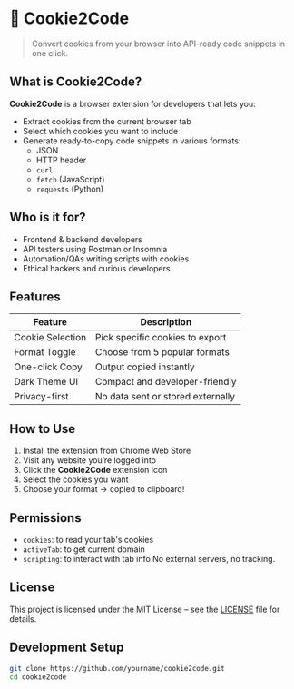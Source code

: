 # 🍪 Cookie2Code

> Convert cookies from your browser into API-ready code snippets in one click.

##  What is Cookie2Code?

**Cookie2Code** is a browser extension for developers that lets you:
- Extract cookies from the current browser tab
- Select which cookies you want to include
- Generate ready-to-copy code snippets in various formats:
  - JSON
  - HTTP header
  - `curl`
  - `fetch` (JavaScript)
  - `requests` (Python)

##  Who is it for?

- Frontend & backend developers
- API testers using Postman or Insomnia
- Automation/QAs writing scripts with cookies
- Ethical hackers and curious developers

##  Features

| Feature                    | Description                         |
|----------------------------|-------------------------------------|
|  Cookie Selection          | Pick specific cookies to export     |
|  Format Toggle             | Choose from 5 popular formats       |
|  One-click Copy            | Output copied instantly             |
|  Dark Theme UI             | Compact and developer-friendly      |
|  Privacy-first             | No data sent or stored externally   |

##  How to Use

1. Install the extension from Chrome Web Store
2. Visit any website you’re logged into
3. Click the **Cookie2Code** extension icon
4. Select the cookies you want
5. Choose your format → copied to clipboard!

##  Permissions

- `cookies`: to read your tab's cookies
- `activeTab`: to get current domain
- `scripting`: to interact with tab info
No external servers, no tracking.

## License

This project is licensed under the MIT License – see the [LICENSE](./LICENSE) file for details.

##  Development Setup

```bash
git clone https://github.com/yourname/cookie2code.git
cd cookie2code
